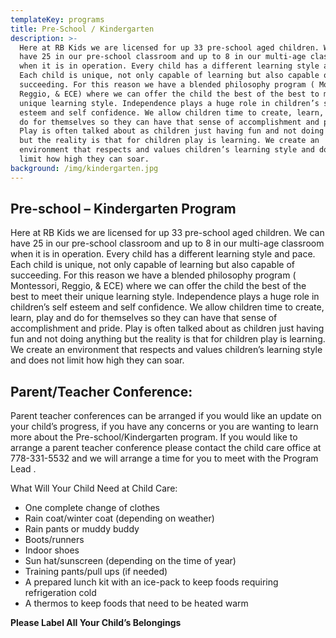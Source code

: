 ```yaml
---
templateKey: programs
title: Pre-School / Kindergarten
description: >-
  Here at RB Kids we are licensed for up 33 pre-school aged children. We can
  have 25 in our pre-school classroom and up to 8 in our multi-age classroom
  when it is in operation. Every child has a different learning style and pace.
  Each child is unique, not only capable of learning but also capable of
  succeeding. For this reason we have a blended philosophy program ( Montessori,
  Reggio, & ECE) where we can offer the child the best of the best to meet their
  unique learning style. Independence plays a huge role in children’s self
  esteem and self confidence. We allow children time to create, learn, play and
  do for themselves so they can have that sense of accomplishment and pride. 
  Play is often talked about as children just having fun and not doing anything
  but the reality is that for children play is learning. We create an
  environment that respects and values children’s learning style and does not
  limit how high they can soar.
background: /img/kindergarten.jpg
---
```

## Pre-school – Kindergarten Program

Here at RB Kids we are licensed for up 33 pre-school aged children. We can have 25 in our pre-school classroom and up to 8 in our multi-age classroom when it is in operation. Every child has a different learning style and pace. Each child is unique, not only capable of learning but also capable of succeeding. For this reason we have a blended philosophy program ( Montessori, Reggio, & ECE) where we can offer the child the best of the best to meet their unique learning style. Independence plays a huge role in children’s self esteem and self confidence. We allow children time to create, learn, play and do for themselves so they can have that sense of accomplishment and pride.  Play is often talked about as children just having fun and not doing anything but the reality is that for children play is learning. We create an environment that respects and values children’s learning style and does not limit how high they can soar.

## Parent/Teacher Conference:

Parent teacher conferences can be arranged if you would like an update on your child’s progress, if you have any concerns or you are wanting to learn more about the Pre-school/Kindergarten program. If you would like to arrange a parent teacher conference please contact the child care office at  778-331-5532 and we will arrange a time for you to meet with the Program Lead .

What Will Your Child Need at Child Care:

* One complete change of clothes
* Rain coat/winter coat (depending on weather)
* Rain pants or muddy buddy
* Boots/runners
* Indoor shoes
* Sun hat/sunscreen (depending on the time of year)
* Training pants/pull ups (if needed)
* A prepared lunch kit with an ice-pack to keep foods requiring refrigeration cold
* A thermos to keep foods that need to be heated warm

**Please Label All Your Child’s Belongings**

